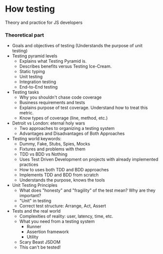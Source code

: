 # How testing
Theory and practice for JS developers

### Theoretical part

* Goals and objectives of testing (Understands the purpose of unit testing)
* Testing pyramid levels
    * Explains what Testing Pyramid is. 
    * Describes benefits versus Testing Ice-Cream.
    * Static typing
    * Unit testing
    * Integration testing
    * End-to-End testing
* Testing tasks
    * Why you shouldn't chase code coverage
    * Business requirements and tests
    * Explains purpose of test coverage. Understand how to treat this metric.
    * Know types of coverage (line, method, etc.)
* Detroit vs London: eternal holy wars
    * Two approaches to organizing a testing system
    * Advantages and Disadvantages of Both Approaches
* Testing world keywords:
    * Dummy, Fake, Stubs, Spies, Mocks
    * Fixtures and problems with them
    * TDD vs BDD vs Nothing
    * Uses Test Driven Development on projects with already implemented practices
    * How to uses both TDD and BDD approaches
    * Implements TDD and BDD from scratch
    * Understands the purpose, knows the tools
* Unit Testing Principles
    * What does "honesty" and "fragility" of the test mean? 
      Why are they important?
    * "Unit" in testing
    * Correct test structure: Arrange, Act, Assert
* Tests and the real world
    * Complexities of reality: user, latency, time, etc.
    * What you need from a testing system
        * Runner
        * Assertion framework
        * Utility
    * Scary Beast JSDOM
    * This can't be tested!
